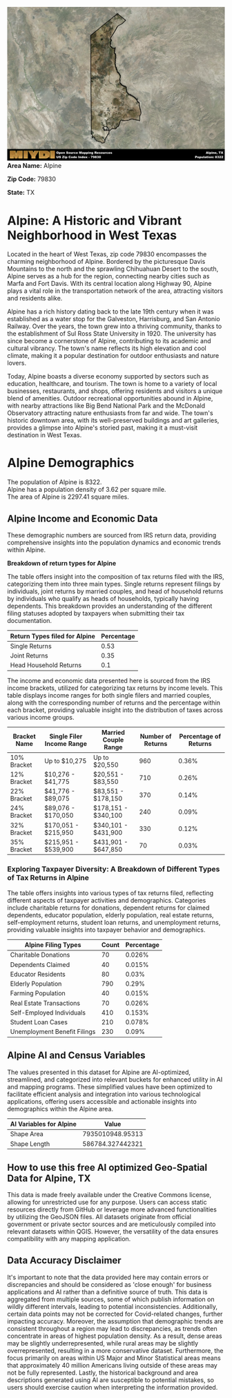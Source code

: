 ![Image Alt Text](../_images/79830.png)
**Area Name:** Alpine

**Zip Code:** 79830

**State:** TX


# Alpine: A Historic and Vibrant Neighborhood in West Texas

Located in the heart of West Texas, zip code 79830 encompasses the charming neighborhood of Alpine. Bordered by the picturesque Davis Mountains to the north and the sprawling Chihuahuan Desert to the south, Alpine serves as a hub for the region, connecting nearby cities such as Marfa and Fort Davis. With its central location along Highway 90, Alpine plays a vital role in the transportation network of the area, attracting visitors and residents alike.

Alpine has a rich history dating back to the late 19th century when it was established as a water stop for the Galveston, Harrisburg, and San Antonio Railway. Over the years, the town grew into a thriving community, thanks to the establishment of Sul Ross State University in 1920. The university has since become a cornerstone of Alpine, contributing to its academic and cultural vibrancy. The town's name reflects its high elevation and cool climate, making it a popular destination for outdoor enthusiasts and nature lovers.

Today, Alpine boasts a diverse economy supported by sectors such as education, healthcare, and tourism. The town is home to a variety of local businesses, restaurants, and shops, offering residents and visitors a unique blend of amenities. Outdoor recreational opportunities abound in Alpine, with nearby attractions like Big Bend National Park and the McDonald Observatory attracting nature enthusiasts from far and wide. The town's historic downtown area, with its well-preserved buildings and art galleries, provides a glimpse into Alpine's storied past, making it a must-visit destination in West Texas.

# Alpine Demographics

The population of Alpine is 8322.  
Alpine has a population density of 3.62 per square mile.  
The area of Alpine is 2297.41 square miles.  

## Alpine Income and Economic Data

These demographic numbers are sourced from IRS return data, providing comprehensive insights into the population dynamics and economic trends within Alpine.

**Breakdown of return types for Alpine**

The table offers insight into the composition of tax returns filed with the IRS, categorizing them into three main types. Single returns represent filings by individuals, joint returns by married couples, and head of household returns by individuals who qualify as heads of households, typically having dependents. This breakdown provides an understanding of the different filing statuses adopted by taxpayers when submitting their tax documentation.

| Return Types filed for Alpine                              | Percentage          |
|----------------------------------------------------------|---------------------|
| Single Returns                                            | 0.53 |
| Joint Returns                                             | 0.35 |
| Head Household Returns                                    | 0.1 |

The income and economic data presented here is sourced from the IRS income brackets, utilized for categorizing tax returns by income levels. This table displays income ranges for both single filers and married couples, along with the corresponding number of returns and the percentage within each bracket, providing valuable insight into the distribution of taxes across various income groups.

| Bracket Name       | Single Filer Income Range | Married Couple Range | Number of Returns | Percentage of Returns |
|--------------------|----------------------------|----------------------|-------------------|-----------------------|
| 10% Bracket        | Up to $10,275              | Up to $20,550        | 960 | 0.36% |
| 12% Bracket        | $10,276 - $41,775          | $20,551 - $83,550    | 710 | 0.26% |
| 22% Bracket        | $41,776 - $89,075          | $83,551 - $178,150   | 370 | 0.14% |
| 24% Bracket        | $89,076 - $170,050         | $178,151 - $340,100  | 240 | 0.09% |
| 32% Bracket        | $170,051 - $215,950        | $340,101 - $431,900  | 330 | 0.12% |
| 35% Bracket        | $215,951 - $539,900        | $431,901 - $647,850  | 70 | 0.03% |

### Exploring Taxpayer Diversity: A Breakdown of Different Types of Tax Returns in Alpine

The table offers insights into various types of tax returns filed, reflecting different aspects of taxpayer activities and demographics. Categories include charitable returns for donations, dependent returns for claimed dependents, educator population, elderly population, real estate returns, self-employment returns, student loan returns, and unemployment returns, providing valuable insights into taxpayer behavior and demographics.

| Alpine Filing Types                    | Count | Percentage |
|--------------------------------------|-------|------------|
| Charitable Donations                 | 70 | 0.026% |
| Dependents Claimed                   | 40 | 0.015% |
| Educator Residents                   | 80 | 0.03% |
| Elderly Population                   | 790 | 0.29% |
| Farming Population                   | 40 | 0.015% |
| Real Estate Transactions             | 70 | 0.026% |
| Self-Employed Individuals            | 410 | 0.153% |
| Student Loan Cases                   | 210 | 0.078% |
| Unemployment Benefit Filings         | 230 | 0.09% |

## Alpine AI and Census Variables

The values presented in this dataset for Alpine are AI-optimized, streamlined, and categorized into relevant buckets for enhanced utility in AI and mapping programs. These simplified values have been optimized to facilitate efficient analysis and integration into various technological applications, offering users accessible and actionable insights into demographics within the Alpine area.

| AI Variables for Alpine | Value |
|-------------|-------|
| Shape Area | 7935010948.95313 |
| Shape Length | 586784.327442321 |

## How to use this free AI optimized Geo-Spatial Data for Alpine, TX

This data is made freely available under the Creative Commons license, allowing for unrestricted use for any purpose. Users can access static resources directly from GitHub or leverage more advanced functionalities by utilizing the GeoJSON files. All datasets originate from official government or private sector sources and are meticulously compiled into relevant datasets within QGIS. However, the versatility of the data ensures compatibility with any mapping application.

## Data Accuracy Disclaimer
It's important to note that the data provided here may contain errors or discrepancies and should be considered as 'close enough' for business applications and AI rather than a definitive source of truth. This data is aggregated from multiple sources, some of which publish information on wildly different intervals, leading to potential inconsistencies. Additionally, certain data points may not be corrected for Covid-related changes, further impacting accuracy. Moreover, the assumption that demographic trends are consistent throughout a region may lead to discrepancies, as trends often concentrate in areas of highest population density. As a result, dense areas may be slightly underrepresented, while rural areas may be slightly overrepresented, resulting in a more conservative dataset. Furthermore, the focus primarily on areas within US Major and Minor Statistical areas means that approximately 40 million Americans living outside of these areas may not be fully represented. Lastly, the historical background and area descriptions generated using AI are susceptible to potential mistakes, so users should exercise caution when interpreting the information provided.

